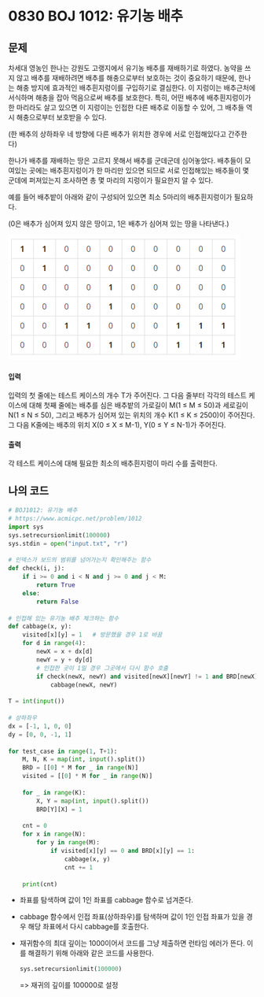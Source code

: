 # 0830 BOJ 1012: 유기농 배추



## 문제

차세대 영농인 한나는 강원도 고랭지에서 유기농 배추를 재배하기로 하였다. 농약을 쓰지 않고 배추를 재배하려면 배추를 해충으로부터 보호하는 것이 중요하기 때문에, 한나는 해충 방지에 효과적인 배추흰지렁이를 구입하기로 결심한다. 이 지렁이는 배추근처에 서식하며 해충을 잡아 먹음으로써 배추를 보호한다. 특히, 어떤 배추에 배추흰지렁이가 한 마리라도 살고 있으면 이 지렁이는 인접한 다른 배추로 이동할 수 있어, 그 배추들 역시 해충으로부터 보호받을 수 있다.

(한 배추의 상하좌우 네 방향에 다른 배추가 위치한 경우에 서로 인접해있다고 간주한다)

한나가 배추를 재배하는 땅은 고르지 못해서 배추를 군데군데 심어놓았다. 배추들이 모여있는 곳에는 배추흰지렁이가 한 마리만 있으면 되므로 서로 인접해있는 배추들이 몇 군데에 퍼져있는지 조사하면 총 몇 마리의 지렁이가 필요한지 알 수 있다.

예를 들어 배추밭이 아래와 같이 구성되어 있으면 최소 5마리의 배추흰지렁이가 필요하다.

(0은 배추가 심어져 있지 않은 땅이고, 1은 배추가 심어져 있는 땅을 나타낸다.)

![image-20200830201428071](README.assets/image-20200830201428071.png)

#### 입력

입력의 첫 줄에는 테스트 케이스의 개수 T가 주어진다. 그 다음 줄부터 각각의 테스트 케이스에 대해 첫째 줄에는 배추를 심은 배추밭의 가로길이 M(1 ≤ M ≤ 50)과 세로길이 N(1 ≤ N ≤ 50), 그리고 배추가 심어져 있는 위치의 개수 K(1 ≤ K ≤ 2500)이 주어진다. 그 다음 K줄에는 배추의 위치 X(0 ≤ X ≤ M-1), Y(0 ≤ Y ≤ N-1)가 주어진다.



#### 출력

각 테스트 케이스에 대해 필요한 최소의 배추흰지렁이 마리 수를 출력한다.





## 나의 코드

```python
# BOJ1012: 유기농 배추
# https://www.acmicpc.net/problem/1012
import sys
sys.setrecursionlimit(100000)
sys.stdin = open("input.txt", "r")

# 인덱스가 보드의 범위를 넘어가는지 확인해주는 함수
def check(i, j):
    if i >= 0 and i < N and j >= 0 and j < M:
        return True
    else:
        return False

# 인접해 있는 유기농 배추 체크하는 함수
def cabbage(x, y):
    visited[x][y] = 1   # 방문했을 경우 1로 바꿈
    for d in range(4):
        newX = x + dx[d]
        newY = y + dy[d]
        # 인접한 곳이 1일 경우 그곳에서 다시 함수 호출
        if check(newX, newY) and visited[newX][newY] != 1 and BRD[newX][newY] == 1:
            cabbage(newX, newY)

T = int(input())

# 상하좌우
dx = [-1, 1, 0, 0]
dy = [0, 0, -1, 1]

for test_case in range(1, T+1):
    M, N, K = map(int, input().split())
    BRD = [[0] * M for _ in range(N)]
    visited = [[0] * M for _ in range(N)]

    for _ in range(K):
        X, Y = map(int, input().split())
        BRD[Y][X] = 1

    cnt = 0
    for x in range(N):
        for y in range(M):
            if visited[x][y] == 0 and BRD[x][y] == 1:
                cabbage(x, y)
                cnt += 1

    print(cnt)
```



- 좌표를 탐색하며 값이 1인 좌표를 cabbage 함수로 넘겨준다.

- cabbage 함수에서 인접 좌표(상하좌우)를 탐색하며 값이 1인 인접 좌표가 있을 경우 해당 좌표에서 다시 cabbage를 호출한다.

- 재귀함수의 최대 깊이는 1000이어서 코드를 그냥 제출하면 런타임 에러가 뜬다. 이를 해결하기 위해  아래와 같은 코드를 사용한다.

  ```python
  sys.setrecursionlimit(100000)
  ```

  => 재귀의 깊이를 100000로 설정